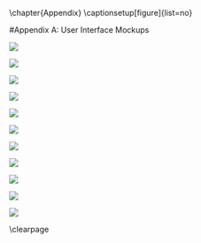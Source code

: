 \chapter{Appendix}
\captionsetup[figure]{list=no}

#Appendix A: User Interface Mockups

![](figures/90_Appendix_UI_Mockups/001.png)

![](figures/90_Appendix_UI_Mockups/002.png)

![](figures/90_Appendix_UI_Mockups/003.png)

![](figures/90_Appendix_UI_Mockups/004.png)

![](figures/90_Appendix_UI_Mockups/005.png)

![](figures/90_Appendix_UI_Mockups/006.png)

![](figures/90_Appendix_UI_Mockups/007.png)

![](figures/90_Appendix_UI_Mockups/008.png)

![](figures/90_Appendix_UI_Mockups/009.png)

![](figures/90_Appendix_UI_Mockups/010.png)

![](figures/90_Appendix_UI_Mockups/011.png)

\clearpage